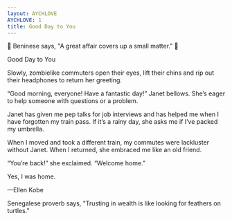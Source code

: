 ```yaml
---
layout: AYCHLOVE
AYCHLOVE: 1
title: Good Day to You
---
```



🎁 Beninese says, "A great affair covers up a small matter." 🎁



Good Day to You

Slowly, zombielike commuters open their eyes, lift their chins and rip out their headphones to return her greeting.

“Good morning, everyone! Have a fantastic day!” Janet bellows. She’s eager to help someone with questions or a problem.

Janet has given me pep talks for job interviews and has helped me when I have forgotten my train pass. If it’s a rainy day, she asks me if I’ve packed my umbrella.

When I moved and took a different train, my commutes were lackluster without Janet. When I returned, she embraced me like an old friend.

“You’re back!” she exclaimed. “Welcome home.”

Yes, I was home.

—Ellen Kobe


Senegalese proverb says, "Trusting in wealth is like looking for feathers on turtles."
